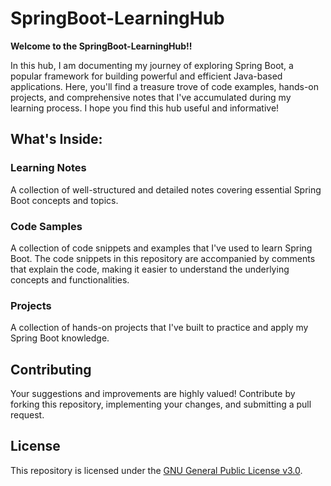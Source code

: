 # SpringBoot-LearningHub

**Welcome to the SpringBoot-LearningHub!!**

In this hub, I am documenting my journey of exploring Spring Boot, a popular framework for building powerful and efficient Java-based applications. Here, you'll find a treasure trove of code examples, hands-on projects, and comprehensive notes that I've accumulated during my learning process. I hope you find this hub useful and informative!

## What's Inside:

### Learning Notes

A collection of well-structured and detailed notes covering essential Spring Boot concepts and topics.

### Code Samples

A collection of code snippets and examples that I've used to learn Spring Boot. The code snippets in this repository are accompanied by comments that explain the code, making it easier to understand the underlying concepts and functionalities.

### Projects

A collection of hands-on projects that I've built to practice and apply my Spring Boot knowledge.

## Contributing

Your suggestions and improvements are highly valued! Contribute by forking this repository, implementing your changes, and submitting a pull request.

## License

This repository is licensed under the [GNU General Public License v3.0](https://www.gnu.org/licenses/gpl-3.0.en.html).